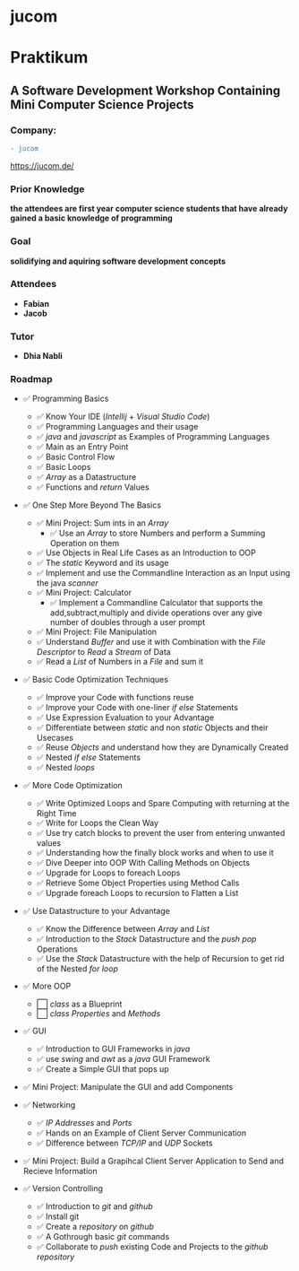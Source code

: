 

# jucom 

# Praktikum

## A Software Development Workshop Containing Mini Computer Science Projects

### Company: 
```diff
- jucom 
```
https://jucom.de/


### Prior Knowledge
__the attendees are first year computer science students that have already gained a basic knowledge of programming__

### Goal
__solidifying and aquiring software development concepts__

### Attendees
* __Fabian__
* __Jacob__

### Tutor
* __Dhia Nabli__

### Roadmap
* ✅ Programming Basics
  * ✅ Know Your IDE (_Intellij_ + _Visual Studio Code_)
  * ✅ Programming Languages and their usage 
  * ✅ _java_ and _javascript_ as Examples of Programming Languages
  * ✅ Main as an Entry Point
  * ✅ Basic Control Flow 
  * ✅ Basic Loops
  * ✅ _Array_ as a Datastructure
  * ✅ Functions and _return_ Values

* ✅ One Step More Beyond The Basics
  * ✅ Mini Project: Sum ints in an _Array_ 
    * ✅  Use an _Array_ to store Numbers and perform a Summing Operation on them
  * ✅ Use Objects in Real Life Cases as an Introduction to OOP
  * ✅ The _static_ Keyword and its usage
  * ✅ Implement and use the Commandline Interaction as an Input using the java _scanner_
  * ✅ Mini Project: Calculator
    * ✅ Implement a Commandline Calculator that supports the add,subtract,multiply and divide operations over any give number of doubles through a user prompt
  * ✅ Mini Project: File Manipulation  
  * ✅ Understand _Buffer_ and use it with Combination with the _File Descriptor_ to _Read_ a _Stream_ of Data
  * ✅ Read a _List_ of Numbers in a _File_ and sum it
  
* ✅ Basic Code Optimization Techniques
  * ✅ Improve your Code with functions reuse
  * ✅ Improve your Code with one-liner _if else_ Statements 
  * ✅ Use Expression Evaluation to your Advantage 
  * ✅ Differentiate between _static_ and non _static_ Objects and their Usecases
  * ✅ Reuse _Objects_ and understand how they are Dynamically Created
  * ✅ Nested _if else_ Statements
  * ✅ Nested _loops_
  
* ✅ More Code Optimization
  * ✅ Write Optimized Loops and Spare Computing with returning at the Right Time
  * ✅ Write for Loops the Clean Way
  * ✅ Use try catch blocks to prevent the user from entering unwanted values
  * ✅ Understanding how the finally block works and when to use it 
  * ✅ Dive Deeper into OOP With Calling Methods on Objects
  * ✅ Upgrade for Loops to foreach Loops
  * ✅ Retrieve Some Object Properties using Method Calls
  * ✅ Upgrade foreach Loops to recursion to Flatten a List
    
* ✅ Use Datastructure to your Advantage
  * ✅ Know the Difference between _Array_ and _List_ 
  * ✅ Introduction to the _Stack_ Datastructure and the _push_ _pop_ Operations    
  * ✅ Use the _Stack_ Datastructure with the help of Recursion to get rid of the Nested _for loop_
  
* ✅ More OOP
  * ⬜️ _class_ as a Blueprint 
  * ⬜️ _class_ _Properties_ and _Methods_
  
* ✅ GUI
  * ✅ Introduction to GUI Frameworks in _java_ 
  * ✅ use _swing_ and _awt_ as a _java_ GUI Framework
  * ✅ Create a Simple GUI that pops up
* ✅ Mini Project: Manipulate the GUI and add Components

* ✅ Networking
  * ✅ _IP Addresses_ and _Ports_
  * ✅ Hands on an Example of Client Server Communication
  * ✅ Difference between _TCP/IP_ and _UDP_ Sockets
* ✅ Mini Project: Build a Grapihcal Client Server Application to Send and Recieve Information

* ✅ Version Controlling
  * ✅ Introduction to _git_ and _github_
  * ✅ Install git
  * ✅ Create a _repository_ on _github_
  * ✅ A Gothrough basic _git_ commands
  * ✅ Collaborate to _push_ existing Code and Projects to the _github_ _repository_
